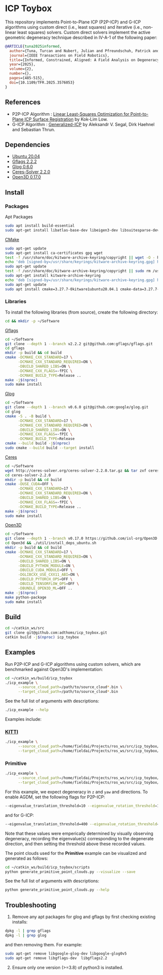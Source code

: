 # ICP Toybox

This repository implements Point-to-Plane ICP (P2P-ICP) and G-ICP algorithms using custom direct (i.e., least squares) and iterative (i.e., non-linear least squares) solvers. Custom direct solvers implement the active geometric degeneracy technique described in IV-A-1 of the following paper:
```bibtex
@ARTICLE{tuna2025informed,
  author={Tuna, Turcan and Nubert, Julian and Pfreundschuh, Patrick and Cadena, Cesar and Khattak, Shehryar and Hutter, Marco},
  journal={IEEE Transactions on Field Robotics},
  title={Informed, Constrained, Aligned: A Field Analysis on Degeneracy-Aware Point Cloud Registration in the Wild},
  year={2025},
  volume={2},
  number={},
  pages={485-515},
  doi={10.1109/TFR.2025.3576053}
}
```

## References

- P2P-ICP Algorithm : [Linear Least-Squares Optimization for Point-to-Plane ICP Surface Registration](https://www.comp.nus.edu.sg/~lowkl/publications/lowk_point-to-plane_icp_techrep.pdf) by Kok-Lim Low.
- G-ICP Algorithm : [Generalized-ICP](https://www.roboticsproceedings.org/rss05/p21.pdf) by Aleksandr V. Segal, Dirk Haehnel and Sebastian Thrun.

## Dependencies

- [Ubuntu 20.04](https://releases.ubuntu.com/focal/)
- [Gflags 2.2.2](https://github.com/gflags/gflags)
- [Glog 0.6.0](https://github.com/google/glog)
- [Ceres-Solver 2.2.0](http://ceres-solver.org/)
- [Open3D 0.17.0](http://www.open3d.org/)

## Install

### Packages

Apt Packages
```bash
sudo apt install build-essential
sudo apt-get install libatlas-base-dev libeigen3-dev libsuitesparse-dev
```

[CMake](https://apt.kitware.com/)

```bash
sudo apt-get update
sudo apt-get install ca-certificates gpg wget
test -f /usr/share/doc/kitware-archive-keyring/copyright || wget -O - https://apt.kitware.com/keys/kitware-archive-latest.asc 2>/dev/null | gpg --dearmor - | sudo tee /usr/share/keyrings/kitware-archive-keyring.gpg >/dev/null
echo 'deb [signed-by=/usr/share/keyrings/kitware-archive-keyring.gpg] https://apt.kitware.com/ubuntu/ focal main' | sudo tee /etc/apt/sources.list.d/kitware.list >/dev/null
sudo apt-get update
test -f /usr/share/doc/kitware-archive-keyring/copyright || sudo rm /usr/share/keyrings/kitware-archive-keyring.gpg
sudo apt-get install kitware-archive-keyring
echo 'deb [signed-by=/usr/share/keyrings/kitware-archive-keyring.gpg] https://apt.kitware.com/ubuntu/ focal-rc main' | sudo tee -a /etc/apt/sources.list.d/kitware.list >/dev/null
sudo apt-get update
sudo apt install cmake=3.27.7-0kitware1ubuntu20.04.1 cmake-data=3.27.7-0kitware1ubuntu20.04.1 # CMake>=3.26 required
```

### Libraries

To install the following libraries (from source), create the following directory:
```bash
cd && mkdir -p ~/Software
```

[Gflags](https://github.com/gflags/gflags/blob/master/INSTALL.md#compiling-the-source-code-with-cmake)

```bash
cd ~/Software
git clone --depth 1 --branch v2.2.2 git@github.com:gflags/gflags.git
cd gflags
mkdir -p build && cd build
cmake -DCMAKE_CXX_STANDARD=17 \
      -DCMAKE_CXX_STANDARD_REQUIRED=ON \
      -DBUILD_SHARED_LIBS=ON \
      -DCMAKE_CXX_FLAGS=-fPIC \
      -DCMAKE_BUILD_TYPE=Release ..
make -j$(nproc)
sudo make install
```

[Glog](https://google.github.io/glog/stable/build/#cmake)

```bash
cd ~/Software
git clone --depth 1 --branch v0.6.0 git@github.com:google/glog.git
cd glog
cmake -S . -B build \
      -DCMAKE_CXX_STANDARD=17 \
      -DCMAKE_CXX_STANDARD_REQUIRED=ON \
      -DBUILD_SHARED_LIBS=ON \
      -DCMAKE_CXX_FLAGS=-fPIC \
      -DCMAKE_BUILD_TYPE=Release
cmake --build build -j$(nproc)
sudo cmake --build build --target install
```

[Ceres](http://ceres-solver.org/installation.html#linux)

```bash
cd ~/Software
wget http://ceres-solver.org/ceres-solver-2.2.0.tar.gz && tar zxf ceres-solver-2.2.0.tar.gz
cd ceres-solver-2.2.0
mkdir -p build && cd build
cmake -DUSE_CUDA=OFF \
      -DCMAKE_CXX_STANDARD=17 \
      -DCMAKE_CXX_STANDARD_REQUIRED=ON \
      -DBUILD_SHARED_LIBS=ON \
      -DCMAKE_CXX_FLAGS=-fPIC \
      -DCMAKE_BUILD_TYPE=Release ..
make -j$(nproc)
sudo make install
```

[Open3D](https://www.open3d.org/docs/release/compilation.html)

```bash
cd ~/Software
git clone --depth 1 --branch v0.17.0 https://github.com/isl-org/Open3D
cd Open3d && ./util/install_deps_ubuntu.sh
mkdir -p build && cd build
cmake -DCMAKE_CXX_STANDARD=17 \
      -DCMAKE_CXX_STANDARD_REQUIRED=ON \
      -DBUILD_SHARED_LIBS=ON \
      -DBUILD_PYTHON_MODULE=ON \
      -DBUILD_CUDA_MODULE=OFF \
      -DGLIBCXX_USE_CXX11_ABI=ON \
      -DBUILD_PYTORCH_OPS=OFF \
      -DBUILD_TENSORFLOW_OPS=OFF \
      -DBUNDLE_OPEN3D_ML=OFF ..
make -j$(nproc)
make python-package
sudo make install
```

## Build

```bash
cd ~/catkin_ws/src
git clone git@github.com:adthoms/icp_toybox.git
catkin build -j$(nproc) icp_toybox
```

## Examples

Run P2P-ICP and G-ICP algorithms using custom solvers, which are benchmarked against Open3D's implementation:
```bash
cd ~/catkin_ws/build/icp_toybox
./icp_example \
      --source_cloud_path=/path/to/source_cloud*.bin \
      --target_cloud_path=/path/to/source_cloud*.bin
```
See the full list of arguments with descriptions:
```bash
./icp_example --help
```
Examples include:
### [KITTI](http://www.cvlibs.net/datasets/kitti/)
```bash
./icp_example \
      --source_cloud_path=/home/fieldai/Projects/ros_ws/src/icp_toybox/data/kitti/0000000240.bin \
      --target_cloud_path=/home/fieldai/Projects/ros_ws/src/icp_toybox/data/kitti/0000000250.bin
```

### Primitive
```bash
./icp_example \
      --source_cloud_path=/home/fieldai/Projects/ros_ws/src/icp_toybox/data/primitive/source.pcd \
      --target_cloud_path=/home/fieldai/Projects/ros_ws/src/icp_toybox/data/primitive/target.pcd \
```
For this example, we expect degeneracy in `z` and `yaw` and directions. To enable AGDM, set the following flags for P2P-ICP:
```bash
--eigenvalue_translation_threshold=10 --eigenvalue_rotation_threshold=100
```
and for G-ICP:
```bash
--eigenvalue_translation_threshold=400 --eigenvalue_rotation_threshold=500
```
Note that these values were emperically determined by visually observing degeneracy, recording the eigenvalue(s) corresponding to the degenerate direction, and then setting the threshold above these recorded values.

The point clouds used for the **Primitive** example can be visualized and generated as follows:
```bash
cd ~/catkin_ws/build/icp_toybox/scripts
python generate_primitive_point_clouds.py --visualize --save
```
See the full list of arguments with descriptions:
```bash
python generate_primitive_point_clouds.py --help
```

## Troubleshooting

1. Remove any apt packages for glog and gflags by first checking existing installs:
```bash
dpkg -l | grep gflags
dpkg -l | grep glog
```
and then removing them. For example:
```bash
sudo apt-get remove libgoogle-glog-dev libgoogle-glog0v5
sudo apt-get remove libgflags-dev  libgflags2.2
```

2. Ensure only one version (>=3.8) of python3 is installed.
